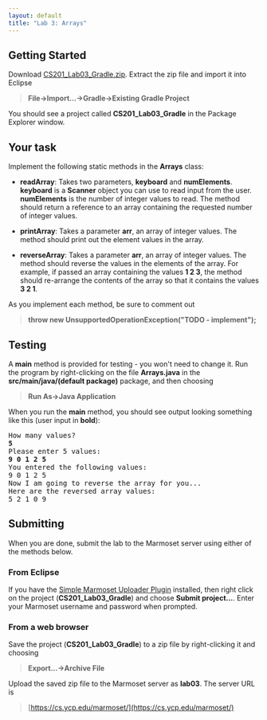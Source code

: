 ```yaml
---
layout: default
title: "Lab 3: Arrays"
---
```


## Getting Started

Download [CS201\_Lab03\_Gradle.zip](CS201_Lab03_Gradle.zip). Extract the zip file and import it into Eclipse

> **File&rarr;Import...&rarr;Gradle&rarr;Existing Gradle Project**

You should see a project called **CS201\_Lab03\_Gradle** in the Package Explorer window.

## Your task

Implement the following static methods in the **Arrays** class:

-   **readArray**: Takes two parameters, **keyboard** and **numElements**. **keyboard** is a **Scanner** object you can use to read input from the user. **numElements** is the number of integer values to read. The method should return a reference to an array containing the requested number of integer values.

-   **printArray**: Takes a parameter **arr**, an array of integer values. The method should print out the element values in the array.

-   **reverseArray**: Takes a parameter **arr**, an array of integer values. The method should reverse the values in the elements of the array. For example, if passed an array containing the values **1 2 3**, the method should re-arrange the contents of the array so that it contains the values **3 2 1**.

As you implement each method, be sure to comment out

> **throw new UnsupportedOperationException("TODO - implement");**

## Testing

A **main** method is provided for testing - you won't need to change it. Run the program by right-clicking on the file **Arrays.java** in the **src/main/java/(default package)** package, and then choosing

> **Run As&rarr;Java Application**

When you run the **main** method, you should see output looking something like this (user input in **bold**):

<pre>
How many values? 
<b>5</b>
Please enter 5 values:
<b>9 0 1 2 5</b>
You entered the following values:
9 0 1 2 5 
Now I am going to reverse the array for you...
Here are the reversed array values:
5 2 1 0 9 
</pre>

## Submitting

When you are done, submit the lab to the Marmoset server using either of the methods below.

### From Eclipse

If you have the [Simple Marmoset Uploader Plugin](../resources.html) installed, then right click on the project (**CS201\_Lab03\_Gradle**) and choose **Submit project...**. Enter your Marmoset username and password when prompted.

### From a web browser

Save the project (**CS201\_Lab03\_Gradle**) to a zip file by right-clicking it and choosing

> **Export...&rarr;Archive File**

Upload the saved zip file to the Marmoset server as **lab03**. The server URL is

> [https://cs.ycp.edu/marmoset/](https://cs.ycp.edu/marmoset/)
